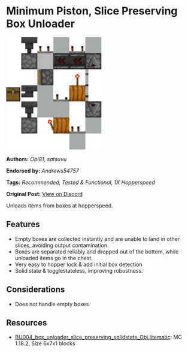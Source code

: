 # Minimum Piston, Slice Preserving Box Unloader
<img alt="unknown.png" src="images/unknown.png?raw=1" height="300px">

**Authors:** *Obi81, satsuvu*

**Endorsed by:** *Andrews54757*

**Tags:** *Recommended, Tested & Functional, 1X Hopperspeed*

**Original Post:** [View on Discord](https://discord.com/channels/1375556143186837695/1388177924435480677)

Unloads items from boxes at hopperspeed.

## Features
- Empty boxes are collected instantly and are unable to land in other slices, avoiding output contamination.
- Boxes are separated reliably and dropped out of the bottom, while unloaded items go in the chest.
- Very easy to hopper lock & add initial box detection
- Solid state & togglestateless, improving robustness.

## Considerations
- Does not handle empty boxes

## Resources
- [BU004_box_unloader_slice_preserving_solidstate_Obi.litematic](attachments/BU004_box_unloader_slice_preserving_solidstate_Obi.litematic): MC 1.18.2, Size 6x7x1 blocks
